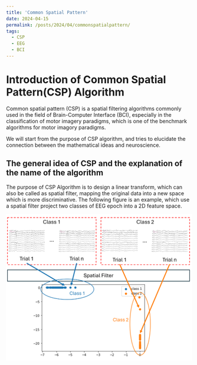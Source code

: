 ```yaml
---
title: 'Common Spatial Pattern'
date: 2024-04-15
permalink: /posts/2024/04/commonspatialpattern/
tags:
  - CSP
  - EEG
  - BCI
---
```


# Introduction of Common Spatial Pattern(CSP) Algorithm

Common spatial pattern (CSP) is a spatial filtering algorithms commonly used in the field of Brain-Computer Interface (BCI), especially in the classification of motor imagery paradigms, which is one of the benchmark algorithms for motor imagory paradigms. 

We will start from the purpose of CSP algorithm, and tries to elucidate the connection between the mathematical ideas and neuroscience.

## The general idea of CSP and the explanation of the name of the algorithm
The purpose of CSP Algorithm is to design a linear transform, which can also be called as spatial filter, mapping the original data into a new space which is more discriminative. The following figure is an example, which use a spatial filter project two classes of EEG epoch into a 2D feature space.

![spatial filter](../images/spatialfilter.png)



<!--This post will show up by default. To disable scheduling of future posts, edit `config.yml` and set `future: false`. -->
